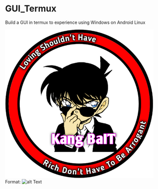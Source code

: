 # GUI_Termux
Build a GUI in termux to experience using Windows on Android Linux

![GitHub Logo](/docs/20210322_094134.png)
Format: ![alt Text](url)
